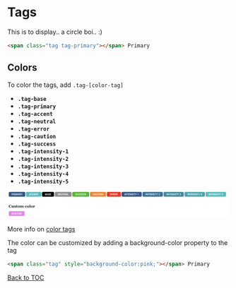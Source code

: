 # Tags

This is to display.. a circle boi.. :)

```html
<span class="tag tag-primary"></span> Primary 
```


## Colors

To color the tags, add `.tag-[color-tag]`

*	**`.tag-base`**
*	**`.tag-primary`**
*	**`.tag-accent`**
*	**`.tag-neutral`**
*	**`.tag-error`**
*	**`.tag-caution`**
*	**`.tag-success`**
*	**`.tag-intensity-1`**
*	**`.tag-intensity-2`**
*	**`.tag-intensity-3`**
*	**`.tag-intensity-4`**
*	**`.tag-intensity-5`**

![](../../images/tags.png)

More info on [color tags](../scaffolding/colors.md#color-tags)

The color can be customized by adding a background-color property to the tag

```html
<span class="tag" style="background-color:pink;"></span> Primary 
```




[Back to TOC](../../../readme.md)